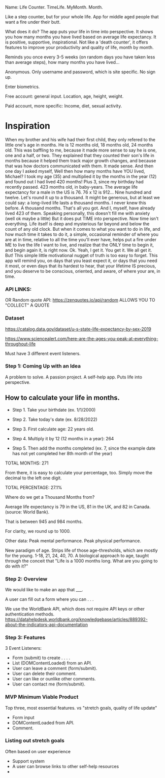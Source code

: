 Name: Life Counter. TimeLife. MyMonth. Month. 

Like a step counter, but for your whole life. App for middle aged people that want a fire under their butt. 

What does it do? The app puts your life in time into perspective. It shows you how many months you have lived  based on average life expectancy. It is positive, supportive, inspirational. Not like a 'death counter', it offers features to improve your productivity and quality of life, month by month.  

Reminds you once every 3-5 weeks (on random days you have taken less than average steps), how many months you have lived...

Anonymous. Only username and password, which is site specific. No sign up. 

Enter biometrics. 

Free account: general input. Location, age, height, weight.

Paid account, more specific: Income, diet, sexual activity.  

# Inspiration 

When my brother and his wife had their first child, they only refered to the little one's age in months. He is 12 months old, 18 months old, 24 months old. This was baffling to me, because it made more sense to say he is one, one and a half, or two. They explained that they counted their son's life in months because it helped them track major growth changes, and because that was how doctors communicated with them. It made sense. 
     And then one day I asked myself, Well then how many months have YOU lived, Michael? I took my age (35) and multiplied it by the months in the year (12) and found out I had lived 420 months! Plus 3, since my birthday had recently  passed. 
      423 months old, in baby-years. 
      The average life expectancy for a male in the US is 76. 
      76 x 12 is 912... 
      Nine hundred and twelve. Let's round it up to a thousand. It might be generous, but at least we could say: a long-lived life lasts a thousand months. 
      I never knew this before. 
      A thousand months. That's all you got. 
      And I, myself, have already lived 423 of them.
      Speaking personally, this doesn't fill me with anxiety (well ok maybe a little) But it does put TIME into perspective. Now time isn't everything. Life itself is deep and mysterious far beyond and below the count of any old clock. But when it comes to what you want to do in life, and how much time it takes to do it, a simple, occasional reminder of where you are at in time, relative to all the time you'll ever have, helps put a fire under ME to live the life I want to live, and realize that the ONLY time to begin it, and begin again it, is right now. 
      Ok. Yeah, I get it. You get it. We all get it. But! This simple little motivational nugget of truth is too easy to forget. This app will remind you, on days that you least expect it, or days that you need it most, or even days that its hardest to hear, that your lifetime IS precious, and you deserve to be conscious, oriented, and aware, of where your are, in time. 




### API LINKS: 


OR Random quote API: https://zenquotes.io/api/random 
ALLOWS YOU TO "COLLECT" A QUOTE

### Dataset
https://catalog.data.gov/dataset/u-s-state-life-expectancy-by-sex-2019

https://www.sciencealert.com/here-are-the-ages-you-peak-at-everything-throughout-life

Must have 3 different event listeners. 

### Step 1: Coming Up with an Idea

A problem to solve. 
A passion project. 
A self-help app. Puts life into perspective. 

## How to calculate your life in months.

* Step 1. Take your birthdate (ex. 1/1/2000)

* Step 2. Take today's date (ex. 8/28/2022)

* Step 3. First calculate age: 22 years old.

* Step 4. Multiply it by 12 (12 months in a year): 264

*  Step 5. Then add the months completed (ex. 7, since the example date has not yet completed her 8th month of the year)

TOTAL MONTHS: 271

From there, it is easy to calculate your percentage, too. Simply move the decimal to the left one digit. 

TOTAL PERCENTAGE: 27.1%

Where do we get a Thousand Months from? 

Average life expectancy is 79 in the US, 81 in the UK, and 82 in Canada. (source: World Bank). 

That is between 945 and 984 months.

For clarity, we round up to 1000.  

Other data: Peak mental performance. Peak physical performance. 

New paradigm of age. Strips life of those age-thresholds, which are mostly for the young. 1-18, 21, 24, 40, 70.
A biological approach to age, taught through the conceit that "Life is a 1000 months long. What are you going to do with it?"

### Step 2: Overview 

We would like to make an app that ___. 

A user can fill out a form where you can . . . 

We use the WorldBank API, which does not require API keys or other authentication methods.
https://datahelpdesk.worldbank.org/knowledgebase/articles/889392-about-the-indicators-api-documentation

### Step 3: Features 
3 Event Listeners: 
* Form (submit) to create . . . .
* List (DOMContentLoaded) from an API. 
* User can leave a comment (form/submit). 
* User can delete their comment. 
* User can like or ounlike other comments.
* User can contact me (form/submit). 

### MVP Minimum Viable Product
Top three, most essential features. 
vs "stretch goals, quality of life update"
* Form input
* DOMContentLoaded from API. 
* Comment. 

### Listing out stretch goals
Often based on user experience
* Support system 
* A user can browse links to other self-help resources
* 


